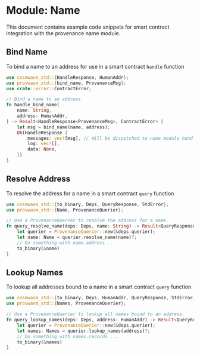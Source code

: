 # Module: Name

This document contains example code snippets for smart contract integration with the provenance
name module.

## Bind Name

To bind a name to an address for use in a smart contract `handle` function

```rust
use cosmwasm_std::{HandleResponse, HumanAddr};
use provwasm_std::{bind_name, ProvenanceMsg};
use crate::error::ContractError;

// Bind a name to an address
fn handle_bind_name(
    name: String,
    address: HumanAddr,
) -> Result<HandleResponse<ProvenanceMsg>, ContractError> {
    let msg = bind_name(name, address);
    Ok(HandleResponse {
        messages: vec![msg], // Will be dispatched to name module handler
        log: vec![],
        data: None,
    })
}
```

## Resolve Address

To resolve the address for a name in a smart contract `query` function

```rust
use cosmwasm_std::{to_binary, Deps, QueryResponse, StdError};
use provwasm_std::{Name, ProvenanceQuerier};

// Use a ProvenanceQuerier to resolve the address for a name.
fn query_resolve_name(deps: Deps, name: String) -> Result<QueryResponse, StdError> {
    let querier = ProvenanceQuerier::new(&deps.querier);
    let name: Name = querier.resolve_name(name)?;
    // Do something with name.address ...
    to_binary(&name)
}
```

## Lookup Names

To lookup all addresses bound to a name in a smart contract `query` function

```rust
use cosmwasm_std::{to_binary, Deps, HumanAddr, QueryResponse, StdError};
use provwasm_std::{Names, ProvenanceQuerier};

// Use a ProvenanceQuerier to lookup all names bound to an address.
fn query_lookup_names(deps: Deps, address: HumanAddr) -> Result<QueryResponse, StdError> {
    let querier = ProvenanceQuerier::new(&deps.querier);
    let names: Names = querier.lookup_names(address)?;
    // Do something with names.records ...
    to_binary(&names)
}
```
